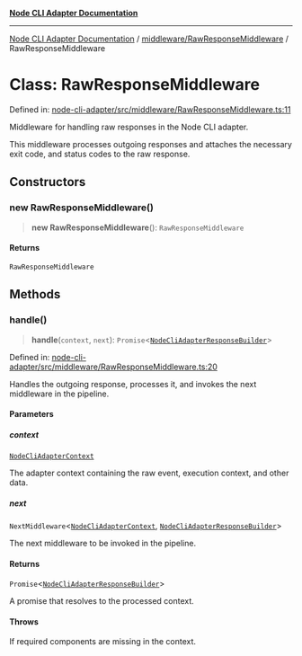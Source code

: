[**Node CLI Adapter Documentation**](../../../README.md)

***

[Node CLI Adapter Documentation](../../../README.md) / [middleware/RawResponseMiddleware](../README.md) / RawResponseMiddleware

# Class: RawResponseMiddleware

Defined in: [node-cli-adapter/src/middleware/RawResponseMiddleware.ts:11](https://github.com/stonemjs/node-cli-adapter/blob/942602ba5f120245f6f1f4ea802cbd5e86b9d774/src/middleware/RawResponseMiddleware.ts#L11)

Middleware for handling raw responses in the Node CLI adapter.

This middleware processes outgoing responses and attaches the necessary exit code, and status codes to the raw response.

## Constructors

### new RawResponseMiddleware()

> **new RawResponseMiddleware**(): `RawResponseMiddleware`

#### Returns

`RawResponseMiddleware`

## Methods

### handle()

> **handle**(`context`, `next`): `Promise`\<[`NodeCliAdapterResponseBuilder`](../../../declarations/type-aliases/NodeCliAdapterResponseBuilder.md)\>

Defined in: [node-cli-adapter/src/middleware/RawResponseMiddleware.ts:20](https://github.com/stonemjs/node-cli-adapter/blob/942602ba5f120245f6f1f4ea802cbd5e86b9d774/src/middleware/RawResponseMiddleware.ts#L20)

Handles the outgoing response, processes it, and invokes the next middleware in the pipeline.

#### Parameters

##### context

[`NodeCliAdapterContext`](../../../declarations/interfaces/NodeCliAdapterContext.md)

The adapter context containing the raw event, execution context, and other data.

##### next

`NextMiddleware`\<[`NodeCliAdapterContext`](../../../declarations/interfaces/NodeCliAdapterContext.md), [`NodeCliAdapterResponseBuilder`](../../../declarations/type-aliases/NodeCliAdapterResponseBuilder.md)\>

The next middleware to be invoked in the pipeline.

#### Returns

`Promise`\<[`NodeCliAdapterResponseBuilder`](../../../declarations/type-aliases/NodeCliAdapterResponseBuilder.md)\>

A promise that resolves to the processed context.

#### Throws

If required components are missing in the context.
